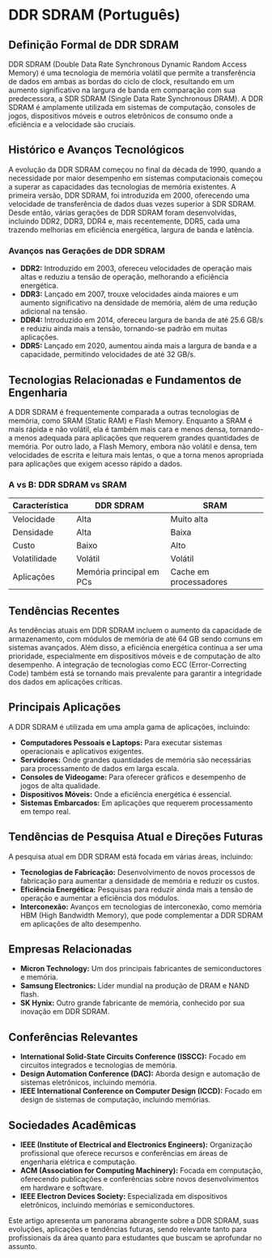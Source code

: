 # DDR SDRAM (Português)

## Definição Formal de DDR SDRAM

DDR SDRAM (Double Data Rate Synchronous Dynamic Random Access Memory) é uma tecnologia de memória volátil que permite a transferência de dados em ambas as bordas do ciclo de clock, resultando em um aumento significativo na largura de banda em comparação com sua predecessora, a SDR SDRAM (Single Data Rate Synchronous DRAM). A DDR SDRAM é amplamente utilizada em sistemas de computação, consoles de jogos, dispositivos móveis e outros eletrônicos de consumo onde a eficiência e a velocidade são cruciais.

## Histórico e Avanços Tecnológicos

A evolução da DDR SDRAM começou no final da década de 1990, quando a necessidade por maior desempenho em sistemas computacionais começou a superar as capacidades das tecnologias de memória existentes. A primeira versão, DDR SDRAM, foi introduzida em 2000, oferecendo uma velocidade de transferência de dados duas vezes superior à SDR SDRAM. Desde então, várias gerações de DDR SDRAM foram desenvolvidas, incluindo DDR2, DDR3, DDR4 e, mais recentemente, DDR5, cada uma trazendo melhorias em eficiência energética, largura de banda e latência.

### Avanços nas Gerações de DDR SDRAM

- **DDR2:** Introduzido em 2003, ofereceu velocidades de operação mais altas e reduziu a tensão de operação, melhorando a eficiência energética.
- **DDR3:** Lançado em 2007, trouxe velocidades ainda maiores e um aumento significativo na densidade de memória, além de uma redução adicional na tensão.
- **DDR4:** Introduzido em 2014, ofereceu largura de banda de até 25.6 GB/s e reduziu ainda mais a tensão, tornando-se padrão em muitas aplicações.
- **DDR5:** Lançado em 2020, aumentou ainda mais a largura de banda e a capacidade, permitindo velocidades de até 32 GB/s.

## Tecnologias Relacionadas e Fundamentos de Engenharia

A DDR SDRAM é frequentemente comparada a outras tecnologias de memória, como SRAM (Static RAM) e Flash Memory. Enquanto a SRAM é mais rápida e não volátil, ela é também mais cara e menos densa, tornando-a menos adequada para aplicações que requerem grandes quantidades de memória. Por outro lado, a Flash Memory, embora não volátil e densa, tem velocidades de escrita e leitura mais lentas, o que a torna menos apropriada para aplicações que exigem acesso rápido a dados.

### A vs B: DDR SDRAM vs SRAM

| Característica        | DDR SDRAM                   | SRAM                        |
|----------------------|-----------------------------|-----------------------------|
| Velocidade           | Alta                        | Muito alta                  |
| Densidade            | Alta                        | Baixa                       |
| Custo                | Baixo                       | Alto                        |
| Volatilidade         | Volátil                     | Volátil                     |
| Aplicações           | Memória principal em PCs    | Cache em processadores      |

## Tendências Recentes

As tendências atuais em DDR SDRAM incluem o aumento da capacidade de armazenamento, com módulos de memória de até 64 GB sendo comuns em sistemas avançados. Além disso, a eficiência energética continua a ser uma prioridade, especialmente em dispositivos móveis e de computação de alto desempenho. A integração de tecnologias como ECC (Error-Correcting Code) também está se tornando mais prevalente para garantir a integridade dos dados em aplicações críticas.

## Principais Aplicações

A DDR SDRAM é utilizada em uma ampla gama de aplicações, incluindo:

- **Computadores Pessoais e Laptops:** Para executar sistemas operacionais e aplicativos exigentes.
- **Servidores:** Onde grandes quantidades de memória são necessárias para processamento de dados em larga escala.
- **Consoles de Videogame:** Para oferecer gráficos e desempenho de jogos de alta qualidade.
- **Dispositivos Móveis:** Onde a eficiência energética é essencial.
- **Sistemas Embarcados:** Em aplicações que requerem processamento em tempo real.

## Tendências de Pesquisa Atual e Direções Futuras

A pesquisa atual em DDR SDRAM está focada em várias áreas, incluindo:

- **Tecnologias de Fabricação:** Desenvolvimento de novos processos de fabricação para aumentar a densidade de memória e reduzir os custos.
- **Eficiência Energética:** Pesquisas para reduzir ainda mais a tensão de operação e aumentar a eficiência dos módulos.
- **Interconexão:** Avanços em tecnologias de interconexão, como memória HBM (High Bandwidth Memory), que pode complementar a DDR SDRAM em aplicações de alto desempenho.

## Empresas Relacionadas

- **Micron Technology:** Um dos principais fabricantes de semiconductores e memória.
- **Samsung Electronics:** Líder mundial na produção de DRAM e NAND flash.
- **SK Hynix:** Outro grande fabricante de memória, conhecido por sua inovação em DDR SDRAM.

## Conferências Relevantes

- **International Solid-State Circuits Conference (ISSCC):** Focado em circuitos integrados e tecnologias de memória.
- **Design Automation Conference (DAC):** Aborda design e automação de sistemas eletrônicos, incluindo memória.
- **IEEE International Conference on Computer Design (ICCD):** Focado em design de sistemas de computação, incluindo memórias.

## Sociedades Acadêmicas

- **IEEE (Institute of Electrical and Electronics Engineers):** Organização profissional que oferece recursos e conferências em áreas de engenharia elétrica e computação.
- **ACM (Association for Computing Machinery):** Focada em computação, oferecendo publicações e conferências sobre novos desenvolvimentos em hardware e software.
- **IEEE Electron Devices Society:** Especializada em dispositivos eletrônicos, incluindo memórias e semiconductores.

Este artigo apresenta um panorama abrangente sobre a DDR SDRAM, suas evoluções, aplicações e tendências futuras, sendo relevante tanto para profissionais da área quanto para estudantes que buscam se aprofundar no assunto.